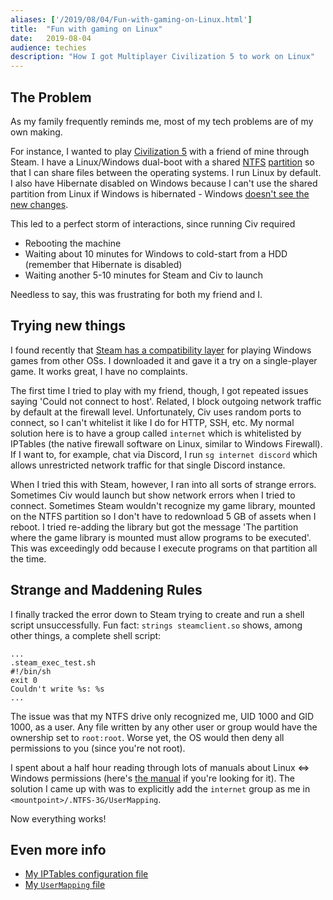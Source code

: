 ```yaml
---
aliases: ['/2019/08/04/Fun-with-gaming-on-Linux.html']
title:	"Fun with gaming on Linux"
date:	2019-08-04
audience: techies
description: "How I got Multiplayer Civilization 5 to work on Linux"
---
```


## The Problem

As my family frequently reminds me, most of my tech problems are of my own making.

For instance, I wanted to play [Civilization 5](https://civilization.com/civilization-5/) with a friend of mine through Steam.
I have a Linux/Windows dual-boot with a shared
[NTFS](https://en.wikipedia.org/wiki/NTFS)
[partition](https://en.wikipedia.org/wiki/Disk_partitioning) so that I can share files between the operating systems.
I run Linux by default.
I also have Hibernate disabled on Windows because I can't use the shared partition
from Linux if Windows is hibernated -
Windows [doesn't see the new changes](https://www.tuxera.com/community/ntfs-3g-faq/#fullyshut).

This led to a perfect storm of interactions, since running Civ required
- Rebooting the machine
- Waiting about 10 minutes for Windows to cold-start from a HDD (remember that Hibernate is disabled)
- Waiting another 5-10 minutes for Steam and Civ to launch

Needless to say, this was frustrating for both my friend and I.

## Trying new things

I found recently that [Steam has a compatibility layer](https://fosspost.org/tutorials/enable-steam-play-on-linux-to-run-windows-games)
for playing Windows games from other OSs.
I downloaded it and gave it a try on a single-player game.
It works great, I have no complaints.

The first time I tried to play with my friend, though, I got repeated issues saying
'Could not connect to host'.
Related, I block outgoing network traffic by default at the firewall level.
Unfortunately, Civ uses random ports to connect, so I can't whitelist it like I do for HTTP, SSH, etc.
My normal solution here is to have a group called `internet` which is whitelisted by
IPTables (the native firewall software on Linux, similar to Windows Firewall).
If I want to, for example, chat via Discord, I run `sg internet discord`
which allows unrestricted network traffic for that single Discord instance.

When I tried this with Steam, however, I ran into all sorts of strange errors.
Sometimes Civ would launch but show network errors when I tried to connect.
Sometimes Steam wouldn't recognize my game library, mounted on the NTFS partition so I don't have to redownload 5 GB of assets when I reboot.
I tried re-adding the library but got the message 'The partition where the game library is mounted must allow programs to be executed'.
This was exceedingly odd because I execute programs on that partition all the time.

## Strange and Maddening Rules

I finally tracked the error down to Steam trying to create and run a shell script unsuccessfully.
Fun fact: `strings steamclient.so` shows, among other things, a complete shell script:

```
...
.steam_exec_test.sh
#!/bin/sh
exit 0
Couldn't write %s: %s
...
```

The issue was that my NTFS drive only recognized me, UID 1000 and GID 1000, as a user.
Any file written by any other user or group would have the ownership set to `root:root`.
Worse yet, the OS would then deny all permissions to you (since you're not root).

I spent about a half hour reading through lots of manuals about Linux <=> Windows permissions
(here's [the manual](https://www.tuxera.com/community/ntfs-3g-advanced/ownership-and-permissions/#usermapping) if you're looking for it).
The solution I came up with was to explicitly add the `internet` group as me in `<mountpoint>/.NTFS-3G/UserMapping`.

Now everything works!

## Even more info

- [My IPTables configuration file](https://github.com/jyn514/dotfiles/blob/master/lib/iptables)
- [My `UserMapping` file](/assets/UserMapping.txt)
